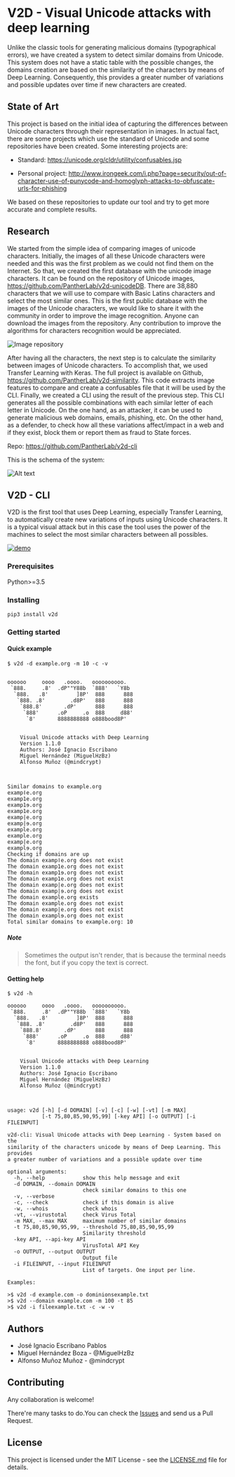 # V2D - Visual Unicode attacks with deep learning

Unlike the classic tools for generating malicious domains (typographical errors), we have created a system to detect similar domains from Unicode. This system does not have a static table with the possible changes, the domains creation are based on the similarity of the characters by means of Deep Learning. Consequently, this provides a greater number of variations and possible updates over time if new characters are created.

## State of Art

This project is based on the initial idea of capturing the differences between Unicode characters through their representation in images. In actual fact, there are some projects which use the standard of Unicode and some repositories have been created. Some interesting projects are:

* Standard: https://unicode.org/cldr/utility/confusables.jsp

* Personal project: http://www.irongeek.com/i.php?page=security/out-of-character-use-of-punycode-and-homoglyph-attacks-to-obfuscate-urls-for-phishing

We based on these repositories to update our tool and try to get more accurate and complete results.


## Research

We started from the simple idea of comparing images of unicode characters. Initially, the images of all these Unicode characters were needed and this was the first problem as we could not find them on the Internet. So that, we created the first database with the unicode image characters. It can be found on the repository of Unicode images, https://github.com/PantherLab/v2d-unicodeDB. There are 38,880 characters that we will use to compare with Basic Latins characters and select the most similar ones. This is the first public database with the images of the Unicode characters, we would like to share it with the community in order to improve the image recognition. Anyone can download the images from the repository. Any contribution to  improve the algorithms for characters recognition would be appreciated.

![Image repository](/img/repository.png "Image repository.")

After having all the characters, the next step is to calculate the similarity between images of Unicode characters. To accomplish that, we used Transfer Learning with Keras. The full project is available on Github, https://github.com/PantherLab/v2d-similarity. This code extracts image features to compare and create a confusables file that it will be used by the CLI.
Finally, we created a CLI using the result of the previous step. This CLI generates all the possible combinations with each similar letter of each letter in Unicode. On the one hand, as an attacker, it can be used to generate malicious web domains, emails, phishing, etc. On the other hand, as a defender, to check how all these variations affect/impact in a web and if they exist, block them or report them as fraud to State forces.

Repo: https://github.com/PantherLab/v2d-cli

This is the schema of the system:

![Alt text](/img/Architecture.png "Repositories system.")

## V2D - CLI

V2D is the first tool that uses Deep Learning, especially Transfer Learning, to automatically create new variations of inputs using Unicode characters. It is a typical visual attack but in this case the tool uses the power of the machines to select the most similar characters between all possibles.

[![demo](https://asciinema.org/a/oxZKyNJAoblosmwtzWr8Pgchg.png)](https://asciinema.org/a/oxZKyNJAoblosmwtzWr8Pgchg?autoplay=1)


### Prerequisites

Python>=3.5

### Installing

```
pip3 install v2d
```

### Getting started

#### Quick example

```
$ v2d -d example.org -m 10 -c -v


oooooo     oooo   .oooo.   oooooooooo.
 `888.     .8'  .dP""Y88b  `888'   `Y8b
  `888.   .8'         ]8P'  888      888
   `888. .8'        .d8P'   888      888
    `888.8'       .dP'      888      888
     `888'      .oP     .o  888     d88'
      `8'       8888888888 o888bood8P'


    Visual Unicode attacks with Deep Learning
    Version 1.1.0
    Authors: José Ignacio Escribano
    Miguel Hernández (MiguelHzBz)
    Alfonso Muñoz (@mindcrypt)



Similar domains to example.org
exampǀe.org
examp1е.org
examp1ɘ.org
examp1e.org
examp|е.org
examp|ɘ.org
example.org
examplе.org
examp|e.org
examplɘ.org
Checking if domains are up
The domain exampǀe.org does not exist
The domain examp1е.org does not exist
The domain examp1ɘ.org does not exist
The domain examp1e.org does not exist
The domain examp|е.org does not exist
The domain examp|ɘ.org does not exist
The domain example.org exists
The domain examplе.org does not exist
The domain examp|e.org does not exist
The domain examplɘ.org does not exist
Total similar domains to example.org: 10
```
##### Note

> Sometimes the output isn't render, that is because the terminal needs the font, but if you copy the text is correct.

#### Getting help

```
$ v2d -h

oooooo     oooo   .oooo.   oooooooooo.
 `888.     .8'  .dP""Y88b  `888'   `Y8b
  `888.   .8'         ]8P'  888      888
   `888. .8'        .d8P'   888      888
    `888.8'       .dP'      888      888
     `888'      .oP     .o  888     d88'
      `8'       8888888888 o888bood8P'


    Visual Unicode attacks with Deep Learning
    Version 1.1.0
    Authors: José Ignacio Escribano
    Miguel Hernández (MiguelHzBz)
    Alfonso Muñoz (@mindcrypt)



usage: v2d [-h] [-d DOMAIN] [-v] [-c] [-w] [-vt] [-m MAX]
           [-t 75,80,85,90,95,99] [-key API] [-o OUTPUT] [-i FILEINPUT]

v2d-cli: Visual Unicode attacks with Deep Learning - System based on the
similarity of the characters unicode by means of Deep Learning. This provides
a greater number of variations and a possible update over time

optional arguments:
  -h, --help            show this help message and exit
  -d DOMAIN, --domain DOMAIN
                        check similar domains to this one
  -v, --verbose
  -c, --check           check if this domain is alive
  -w, --whois           check whois
  -vt, --virustotal     check Virus Total
  -m MAX, --max MAX     maximum number of similar domains
  -t 75,80,85,90,95,99, --threshold 75,80,85,90,95,99
                        Similarity threshold
  -key API, --api-key API
                        VirusTotal API Key
  -o OUTPUT, --output OUTPUT
                        Output file
  -i FILEINPUT, --input FILEINPUT
                        List of targets. One input per line.

Examples:

>$ v2d -d example.com -o dominionsexample.txt
>$ v2d --domain example.com -m 100 -t 85
>$ v2d -i fileexample.txt -c -w -v

```



## Authors

* José Ignacio Escribano Pablos
* Miguel Hernández Boza - @MiguelHzBz
* Alfonso Muñoz Muñoz - @mindcrypt

## Contributing

Any collaboration is welcome!

There're many tasks to do.You can check the [Issues](https://github.com/PantherLab/v2d-cli/issues) and send us a Pull Request.

## License

This project is licensed under the MIT License - see the [LICENSE.md](LICENSE.md) file for details.
